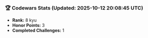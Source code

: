 ### 🏆 Codewars Stats (Updated: 2025-10-12 20:08:45 UTC)

- **Rank:** 8 kyu
- **Honor Points:** 3
- **Completed Challenges:** 1
